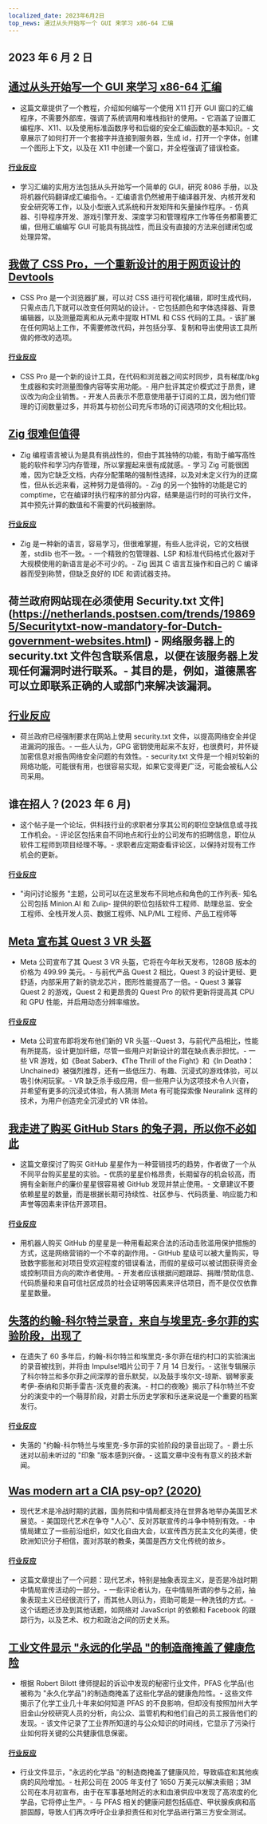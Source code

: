 ```yaml
---
localized_date: 2023年6月2日
top_news: 通过从头开始写一个 GUI 来学习 x86-64 汇编
---
```


## 2023 年 6 月 2 日

## [通过从头开始写一个 GUI 来学习 x86-64 汇编](https://gaultier.github.io/blog/x11_x64.html)

- 这篇文章提供了一个教程，介绍如何编写一个使用 X11 打开 GUI 窗口的汇编程序，不需要外部库，强调了系统调用和堆栈指针的使用。- 它涵盖了设置汇编程序、X11、以及使用标准函数序号和后缀的安全汇编函数的基本知识。- 文章展示了如何打开一个套接字并连接到服务器，生成 id，打开一个字体，创建一个图形上下文，以及在 X11 中创建一个窗口，并全程强调了错误检查。

#### [行业反应](http://news.ycombinator.com/item?id=36153237)

- 学习汇编的实用方法包括从头开始写一个简单的 GUI，研究 8086 手册，以及将机器代码翻译成汇编指令。- 汇编语言仍然被用于编译器开发、内核开发和安全研究等工作，以及小型嵌入式系统和开发矩阵和矢量操作程序。- 仿真器、引导程序开发、游戏引擎开发、深度学习和管理程序工作等任务都需要汇编，但用汇编编写 GUI 可能具有挑战性，而且没有直接的方法来创建闭包或处理异常。

## [我做了 CSS Pro，一个重新设计的用于网页设计的 Devtools](https://csspro.com)

- CSS Pro 是一个浏览器扩展，可以对 CSS 进行可视化编辑，即时生成代码，只需点击几下就可以改变任何网站的设计。- 它包括颜色和字体选择器、背景编辑器，以及测量距离和从元素中提取 HTML 和 CSS 代码的工具。- 该扩展在任何网站上工作，不需要修改代码，并包括分享、复制和导出使用该工具所做的修改的选项。

#### [行业反应](http://news.ycombinator.com/item?id=36148807)

- CSS Pro 是一个新的设计工具，在代码和浏览器之间实时同步，具有梯度/bkg 生成器和实时测量图像内容等实用功能。- 用户批评其定价模式过于昂贵，建议改为向企业销售。- 开发人员表示不愿意使用基于订阅的工具，因为他们管理的订阅数量过多，并将其与初创公司充斥市场的订阅选项的文化相比较。

## [Zig 很难但值得](http://ratfactor.com/zig/hard)

- Zig 编程语言被认为是具有挑战性的，但由于其独特的功能，有助于编写高性能的软件和学习内存管理，所以掌握起来很有成就感。- 学习 Zig 可能很困难，因为它缺乏文档，内存分配策略的强制性选择，以及对未定义行为的迂腐性，但从长远来看，这种努力是值得的。- Zig 的另一个独特的功能是它的 comptime，它在编译时执行程序的部分内容，结果是运行时的可执行文件，其中预先计算的数值和不需要的代码被删除。

#### [行业反应](http://news.ycombinator.com/item?id=36149462)

- Zig 是一种新的语言，容易学习，但很难掌握，有些人批评说，它的文档很差，stdlib 也不一致。- 一个精致的包管理器、LSP 和标准代码格式化器对于大规模使用的新语言是必不可少的。- Zig 因其 C 语言互操作和自己的 C 编译器而受到称赞，但缺乏良好的 IDE 和调试器支持。

## 荷兰政府网站现在必须使用 Security.txt 文件](https://netherlands.postsen.com/trends/198695/Securitytxt-now-mandatory-for-Dutch-government-websites.html) - 网络服务器上的 security.txt 文件包含联系信息，以便在该服务器上发现任何漏洞时进行联系。- 其目的是，例如，道德黑客可以立即联系正确的人或部门来解决该漏洞。

## [行业反应](http://news.ycombinator.com/item?id=36149004)

- 荷兰政府已经强制要求在网站上使用 security.txt 文件，以提高网络安全并促进漏洞的报告。- 一些人认为，GPG 密钥使用起来不友好，也很费时，并怀疑加密信息对报告网络安全问题的有效性。- security.txt 文件是一个相对较新的网络功能，可能很有用，也很容易实现，如果它变得更广泛，可能会被私人公司采用。

## 谁在招人？(2023 年 6 月)

- 这个帖子是一个论坛，供科技行业的求职者分享其公司的职位空缺信息或寻找工作机会。- 评论区包括来自不同地点和行业的公司发布的招聘信息，职位从软件工程师到项目经理不等。- 求职者应定期查看评论区，以保持对现有工作机会的更新。

#### [行业反应](http://news.ycombinator.com/item?id=36152014)

- "询问讨论服务 "主题，公司可以在这里发布不同地点和角色的工作列表- 知名公司包括 Minion.AI 和 Zulip- 提供的职位包括软件工程师、助理总监、安全工程师、全栈开发人员、数据工程师、NLP/ML 工程师、产品工程师等

## [Meta 宣布其 Quest 3 VR 头盔](https://www.theverge.com/2023/6/1/23744576/meta-quest-3-vr-headset-price-details)

- Meta 公司宣布了其 Quest 3 VR 头盔，它将在今年秋天发布，128GB 版本的价格为 499.99 美元。- 与前代产品 Quest 2 相比，Quest 3 的设计更轻、更舒适，内部采用了新的骁龙芯片，图形性能提高了一倍。- Quest 3 兼容 Quest 2 的游戏，Quest 2 和更昂贵的 Quest Pro 的软件更新将提高其 CPU 和 GPU 性能，并启用动态分辨率缩放。

#### [行业反应](http://news.ycombinator.com/item?id=36151375)

- Meta 公司宣布即将发布他们新的 VR 头盔--Quest 3，与前代产品相比，性能有所提高，设计更加纤细，尽管一些用户对新设计的潜在缺点表示担忧。- 一些 VR 游戏，如《Beat Saber》、《The Thrill of the Fight》和《In Death》：Unchained》被强烈推荐，还有一些低压力、有趣、沉浸式的游戏体验，可以吸引休闲玩家。- VR 缺乏杀手级应用，但一些用户认为这项技术令人兴奋，并希望有更多的沉浸式体验，有人猜测 Meta 有可能探索像 Neuralink 这样的技术，为用户创造完全沉浸式的 VR 体验。

## [我走进了购买 GitHub Stars 的兔子洞，所以你不必如此](https://the-guild.dev/blog/judging-open-source-by-github-stars)

- 这篇文章探讨了购买 GitHub 星星作为一种营销技巧的趋势，作者做了一个从不同平台购买星星的实验。- 优质的星星价格昂贵，长期留存的机会较高，而拥有全新账户的廉价星星很容易被 GitHub 发现并禁止使用。- 文章建议不要依赖星星的数量，而是根据长期可持续性、社区参与、代码质量、响应能力和声誉等因素来评估开源项目。

#### [行业反应](http://news.ycombinator.com/item?id=36151140)

- 用机器人购买 GitHub 的星星是一种用看起来合法的活动击败滥用保护措施的方式，这是网络营销的一个不幸的副作用。- GitHub 星级可以被大量购买，导致数字膨胀和对项目受欢迎程度的错误看法，而假的星级可以被试图获得资金或控制项目方向的欺诈者使用。- 开发者应该根据问题跟踪、捐赠/赞助信息、代码质量和来自可信社区成员的社会证明等因素来评估项目，而不是仅仅依靠星星数量。

## [失落的约翰-科尔特兰录音，来自与埃里克-多尔菲的实验阶段，出现了](https://www.npr.org/2023/05/31/1179098682/john-coltrane-eric-dolphy-village-gate-1961-lost-album)

- 在遗失了 60 多年后，约翰-科尔特兰和埃里克-多尔菲在纽约村口的实验演出的录音被找到，并将由 Impulse!唱片公司于 7 月 14 日发行。- 这张专辑展示了科尔特兰和多尔菲之间深厚的音乐默契，以及鼓手埃尔文-琼斯、钢琴家麦考伊-泰纳和贝斯手雷吉-沃克曼的表演。- 村口的夜晚》揭示了科尔特兰不安分的演变中的一个萌芽阶段，对爵士乐历史学家和乐迷来说是一个重要的档案发行。

#### [行业反应](http://news.ycombinator.com/item?id=36146905)

- 失落的 "约翰-科尔特兰与埃里克-多尔菲的实验阶段的录音出现了。- 爵士乐迷对以前未听过的 "印象 "版本感到兴奋。- 这篇文章中没有有意义的技术新闻。

## [Was modern art a CIA psy-op? (2020)](https://daily.jstor.org/was-modern-art-really-a-cia-psy-op/)

- 现代艺术是冷战时期的武器，国务院和中情局都支持在世界各地举办美国艺术展览。- 美国现代艺术在争夺 "人心"、反对苏联宣传的斗争中特别有效。- 中情局建立了一些前沿组织，如文化自由大会，以宣传西方民主文化的美德，使欧洲知识分子相信，面对苏联的教条，美国是西方文化传统的故乡。

#### [行业反应](http://news.ycombinator.com/item?id=36155204)

- 这篇文章提出了一个问题：现代艺术，特别是抽象表现主义，是否是冷战时期中情局宣传活动的一部分。- 一些评论者认为，在中情局所谓的参与之前，抽象表现主义已经很流行了，而其他人则认为，资助可能是一种洗钱的方式。- 这个话题还涉及到其他话题，如网络对 JavaScript 的依赖和 Facebook 的跟踪行为，以及艺术、权力和政治之间的历史关系。

## [工业文件显示 "永远的化学品 "的制造商掩盖了健康危险](https://phys.org/news/2023-05-secret-industry-documents-reveal-makers.html)

- 根据 Robert Bilott 律师提起的诉讼中发现的秘密行业文件，PFAS 化学品(也被称为 "永久化学品")的制造商掩盖了这些化学品的健康危险性。- 这些文件揭示了化学工业几十年来如何知道 PFAS 的不良影响，但却没有按照加州大学旧金山分校研究人员的分析，向公众、监管机构和他们自己的员工报告他们的发现。- 该文件记录了工业界所知道的与公众知识的时间线，它显示了污染行业如何将关键的公共健康信息保密。

#### [行业反应](http://news.ycombinator.com/item?id=36149789)

- 行业文件显示，"永远的化学品 "的制造商掩盖了健康风险，导致癌症和其他疾病的风险增加。- 杜邦公司在 2005 年支付了 1650 万美元以解决索赔；3M 公司在本月初宣布，由于在军事基地附近的水和血液供应中发现了高浓度的化学品，它将停止生产。- 与 PFAS 相关的健康问题包括癌症、甲状腺疾病和高胆固醇，导致人们再次呼吁企业承担责任和对化学品进行第三方安全测试。


